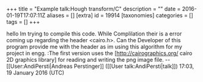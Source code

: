 +++
title = "Example talk:Hough transform/C"
description = ""
date = 2016-01-19T17:07:11Z
aliases = []
[extra]
id = 19914
[taxonomies]
categories = []
tags = []
+++

hello Im trying to compile this code. While Complilation their is a error coming up regarding the header <cairo.h>. Can the Developer of this program provide me with the header as im using this algorithm for my project in engg.
:The first version uses the [http://cairographics.org/ cairo 2D graphics library] for reading and writing the png image file. --[[User:AndiPersti|Andreas Perstinger]] ([[User talk:AndiPersti|talk]]) 17:03, 19 January 2016 (UTC)
